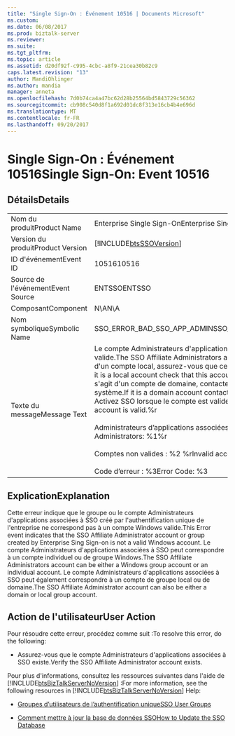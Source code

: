 ```yaml
---
title: "Single Sign-On : Événement 10516 | Documents Microsoft"
ms.custom: 
ms.date: 06/08/2017
ms.prod: biztalk-server
ms.reviewer: 
ms.suite: 
ms.tgt_pltfrm: 
ms.topic: article
ms.assetid: d20df92f-c995-4cbc-a8f9-21cea30b82c9
caps.latest.revision: "13"
author: MandiOhlinger
ms.author: mandia
manager: anneta
ms.openlocfilehash: 7d0b74ca4a47bc62d28b25564bd5843729c56362
ms.sourcegitcommit: cb908c540d8f1a692d01dc8f313e16cb4b4e696d
ms.translationtype: MT
ms.contentlocale: fr-FR
ms.lasthandoff: 09/20/2017
---
```

# <a name="single-sign-on-event-10516"></a><span data-ttu-id="23d92-102">Single Sign-On : Événement 10516</span><span class="sxs-lookup"><span data-stu-id="23d92-102">Single Sign-On: Event 10516</span></span>
## <a name="details"></a><span data-ttu-id="23d92-103">Détails</span><span class="sxs-lookup"><span data-stu-id="23d92-103">Details</span></span>  
  
|||  
|-|-|  
|<span data-ttu-id="23d92-104">Nom du produit</span><span class="sxs-lookup"><span data-stu-id="23d92-104">Product Name</span></span>|<span data-ttu-id="23d92-105">Enterprise Single Sign-On</span><span class="sxs-lookup"><span data-stu-id="23d92-105">Enterprise Single Sign-On</span></span>|  
|<span data-ttu-id="23d92-106">Version du produit</span><span class="sxs-lookup"><span data-stu-id="23d92-106">Product Version</span></span>|[!INCLUDE[btsSSOVersion](../includes/btsssoversion-md.md)]|  
|<span data-ttu-id="23d92-107">ID d'événement</span><span class="sxs-lookup"><span data-stu-id="23d92-107">Event ID</span></span>|<span data-ttu-id="23d92-108">10516</span><span class="sxs-lookup"><span data-stu-id="23d92-108">10516</span></span>|  
|<span data-ttu-id="23d92-109">Source de l'événement</span><span class="sxs-lookup"><span data-stu-id="23d92-109">Event Source</span></span>|<span data-ttu-id="23d92-110">ENTSSO</span><span class="sxs-lookup"><span data-stu-id="23d92-110">ENTSSO</span></span>|  
|<span data-ttu-id="23d92-111">Composant</span><span class="sxs-lookup"><span data-stu-id="23d92-111">Component</span></span>|<span data-ttu-id="23d92-112">N\A</span><span class="sxs-lookup"><span data-stu-id="23d92-112">N\A</span></span>|  
|<span data-ttu-id="23d92-113">Nom symbolique</span><span class="sxs-lookup"><span data-stu-id="23d92-113">Symbolic Name</span></span>|<span data-ttu-id="23d92-114">SSO_ERROR_BAD_SSO_APP_ADMIN</span><span class="sxs-lookup"><span data-stu-id="23d92-114">SSO_ERROR_BAD_SSO_APP_ADMIN</span></span>|  
|<span data-ttu-id="23d92-115">Texte du message</span><span class="sxs-lookup"><span data-stu-id="23d92-115">Message Text</span></span>|<span data-ttu-id="23d92-116">Le compte Administrateurs d'applications associées à SSO n'est pas valide.</span><span class="sxs-lookup"><span data-stu-id="23d92-116">The SSO Affiliate Administrators account is not valid.</span></span> <span data-ttu-id="23d92-117">S'il s'agit d'un compte local, assurez-vous que ce compte existe sur le serveur.</span><span class="sxs-lookup"><span data-stu-id="23d92-117">If it is a local account check that this account exists on the server.</span></span> <span data-ttu-id="23d92-118">S'il s'agit d'un compte de domaine, contactez votre administrateur système.</span><span class="sxs-lookup"><span data-stu-id="23d92-118">If it is a domain account contact your domain administrator.</span></span> <span data-ttu-id="23d92-119">Activez SSO lorsque le compte est valide.%r</span><span class="sxs-lookup"><span data-stu-id="23d92-119">Enable SSO when the account is valid.%r</span></span><br /><br /> <span data-ttu-id="23d92-120">Administrateurs d’applications associées SSO : %1 %r</span><span class="sxs-lookup"><span data-stu-id="23d92-120">SSO Affiliate Administrators: %1%r</span></span><br /><br /> <span data-ttu-id="23d92-121">Comptes non valides : %2 %r</span><span class="sxs-lookup"><span data-stu-id="23d92-121">Invalid accounts: %2%r</span></span><br /><br /> <span data-ttu-id="23d92-122">Code d’erreur : %3</span><span class="sxs-lookup"><span data-stu-id="23d92-122">Error Code: %3</span></span>|  
  
## <a name="explanation"></a><span data-ttu-id="23d92-123">Explication</span><span class="sxs-lookup"><span data-stu-id="23d92-123">Explanation</span></span>  
 <span data-ttu-id="23d92-124">Cette erreur indique que le groupe ou le compte Administrateurs d'applications associées à SSO créé par l'authentification unique de l'entreprise ne correspond pas à un compte Windows valide.</span><span class="sxs-lookup"><span data-stu-id="23d92-124">This Error event indicates that the SSO Affiliate Administrator account or group created by Enterprise Sing Sign-on is not a valid Windows account.</span></span> <span data-ttu-id="23d92-125">Le compte Administrateurs d'applications associées à SSO peut correspondre à un compte individuel ou de groupe Windows.</span><span class="sxs-lookup"><span data-stu-id="23d92-125">The SSO Affiliate Administrators account can be either a Windows group account or an individual account.</span></span> <span data-ttu-id="23d92-126">Le compte Administrateurs d'applications associées à SSO peut également correspondre à un compte de groupe local ou de domaine.</span><span class="sxs-lookup"><span data-stu-id="23d92-126">The SSO Affiliate Administrator account can also be either a domain or local group account.</span></span>  
  
## <a name="user-action"></a><span data-ttu-id="23d92-127">Action de l'utilisateur</span><span class="sxs-lookup"><span data-stu-id="23d92-127">User Action</span></span>  
 <span data-ttu-id="23d92-128">Pour résoudre cette erreur, procédez comme suit :</span><span class="sxs-lookup"><span data-stu-id="23d92-128">To resolve this error, do the following:</span></span>  
  
-   <span data-ttu-id="23d92-129">Assurez-vous que le compte Administrateurs d'applications associées à SSO existe.</span><span class="sxs-lookup"><span data-stu-id="23d92-129">Verify the SSO Affiliate Administrator account exists.</span></span>  
  
 <span data-ttu-id="23d92-130">Pour plus d'informations, consultez les ressources suivantes dans l'aide de [!INCLUDE[btsBizTalkServerNoVersion](../includes/btsbiztalkservernoversion-md.md)] :</span><span class="sxs-lookup"><span data-stu-id="23d92-130">For more information, see the following resources in [!INCLUDE[btsBizTalkServerNoVersion](../includes/btsbiztalkservernoversion-md.md)] Help:</span></span>  
  
-   [<span data-ttu-id="23d92-131">Groupes d’utilisateurs de l’authentification unique</span><span class="sxs-lookup"><span data-stu-id="23d92-131">SSO User Groups</span></span>](../core/sso-user-groups.md)  
  
-   [<span data-ttu-id="23d92-132">Comment mettre à jour la base de données SSO</span><span class="sxs-lookup"><span data-stu-id="23d92-132">How to Update the SSO Database</span></span>](../core/how-to-update-the-sso-database.md)